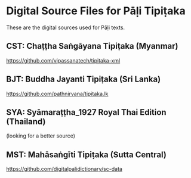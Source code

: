 # Digital Source Files for Pāḷi Tipiṭaka

These are the digital sources used for Pāḷi texts.

## CST: Chaṭṭha Saṅgāyana Tipiṭaka (Myanmar)
https://github.com/vipassanatech/tipitaka-xml

## BJT: Buddha Jayanti Tipiṭaka (Sri Lanka)
https://github.com/pathnirvana/tipitaka.lk

## SYA: Syāmaraṭṭha_1927 Royal Thai Edition (Thailand)
(looking for a better source)

## MST: Mahāsaṅgīti Tipiṭaka (Sutta Central)
https://github.com/digitalpalidictionary/sc-data
